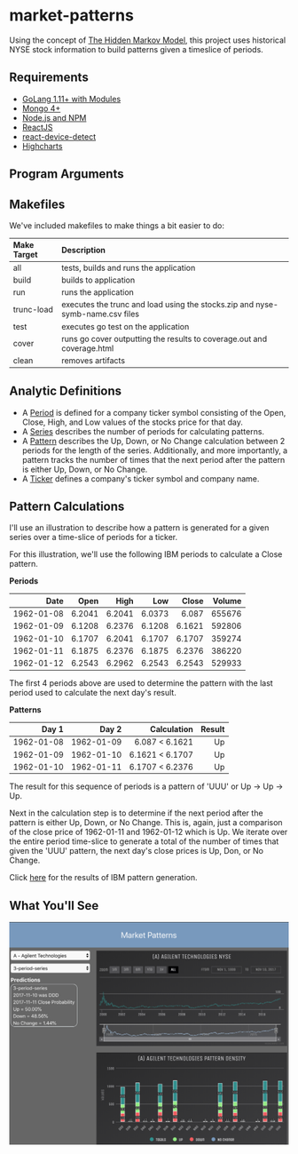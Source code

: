 # market-patterns

Using the concept of [The Hidden Markov Model](https://en.wikipedia.org/wiki/Hidden_Markov_model), this project uses historical NYSE stock information to build patterns given a timeslice of periods.  

## Requirements

* [GoLang 1.11+ with Modules](https://golang.org/dl/)
* [Mongo 4+](https://www.mongodb.com/download-center/community)
* [Node.js and NPM](https://www.npmjs.com/get-npm)
* [ReactJS](https://www.codecademy.com/articles/react-setup-i)
* [react-device-detect](https://github.com/duskload/react-device-detect)
* [Highcharts](https://www.highcharts.com/docs/getting-started/install-from-npm)

## Program Arguments

## Makefiles

We've included makefiles to make things a bit easier to do:

| Make Target | Description |
|:------------|:------------|
|all| tests, builds and runs the application|
|build| builds to application|
|run| runs the application|
|trunc-load| executes the trunc and load using the stocks.zip and nyse-symb-name.csv files|
|test| executes go test on the application|
|cover| runs go cover outputting the results to coverage.out and coverage.html|
|clean| removes artifacts|

## Analytic Definitions

* A [Period](model/period.go) is defined for a company ticker symbol consisting of the Open, Close, High, and Low values of the stocks price for that day.  
* A [Series](model/series.go) describes the number of periods for calculating patterns.
* A [Pattern](model/pattern.go) describes the Up, Down, or No Change calculation between 2 periods for the length of the series.  Additionally, and more importantly, a pattern tracks the number of times that the next period after the pattern is either Up, Down, or No Change.
* A [Ticker](model/ticker.go) defines a company's ticker symbol and company name.

## Pattern Calculations

I'll use an illustration to describe how a pattern is generated for a given series over a time-slice of periods for a ticker.

For this illustration, we'll use the following IBM periods to calculate a Close pattern.

**Periods**

| Date     | Open | High | Low  | Close | Volume |
|---------:|-----:|-----:|-----:|------:|-------:|
|1962-01-08|6.2041|6.2041|6.0373|6.087  |655676  |
|1962-01-09|6.1208|6.2376|6.1208|6.1621 |592806  |
|1962-01-10|6.1707|6.2041|6.1707|6.1707 |359274  |
|1962-01-11|6.1875|6.2376|6.1875|6.2376 |386220  |
|1962-01-12|6.2543|6.2962|6.2543|6.2543 |529933  |

The first 4 periods above are used to determine the pattern with the last period used to calculate the next day's result.

**Patterns**

| Day 1    | Day 2    | Calculation     | Result |
|---------:|---------:|----------------:|-------:|
|1962-01-08|1962-01-09| 6.087 < 6.1621  | Up     |
|1962-01-09|1962-01-10| 6.1621 < 6.1707 | Up     |
|1962-01-10|1962-01-11| 6.1707 < 6.2376 | Up     |

The result for this sequence of periods is a pattern of 'UUU' or Up -> Up -> Up.

Next in the calculation step is to determine if the next period after the pattern is either Up, Down, or No Change. This is, again, just a comparison of the close price of 1962-01-11 and 1962-01-12 which is Up.  We iterate over the entire period time-slice to generate a total of the number of times that given the 'UUU' pattern, the next day's close prices is Up, Don, or No Change.

Click [here](output/ibm.md) for the results of IBM pattern generation.

## What You'll See

![Image](output/example.png)

